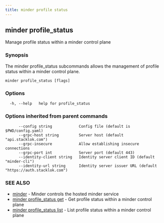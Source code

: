 ```yaml
---
title: minder profile status
---
```

## minder profile_status

Manage profile status within a minder control plane

### Synopsis

The minder profile_status subcommands allows the management of profile status within
a minder control plane.

```
minder profile_status [flags]
```

### Options

```
  -h, --help   help for profile_status
```

### Options inherited from parent commands

```
      --config string            Config file (default is $PWD/config.yaml)
      --grpc-host string         Server host (default "api.stacklok.com")
      --grpc-insecure            Allow establishing insecure connections
      --grpc-port int            Server port (default 443)
      --identity-client string   Identity server client ID (default "minder-cli")
      --identity-url string      Identity server issuer URL (default "https://auth.stacklok.com")
```

### SEE ALSO

* [minder](minder.md)	 - Minder controls the hosted minder service
* [minder profile_status get](minder_profile_status_get.md)	 - Get profile status within a minder control plane
* [minder profile_status list](minder_profile_status_list.md)	 - List profile status within a minder control plane

